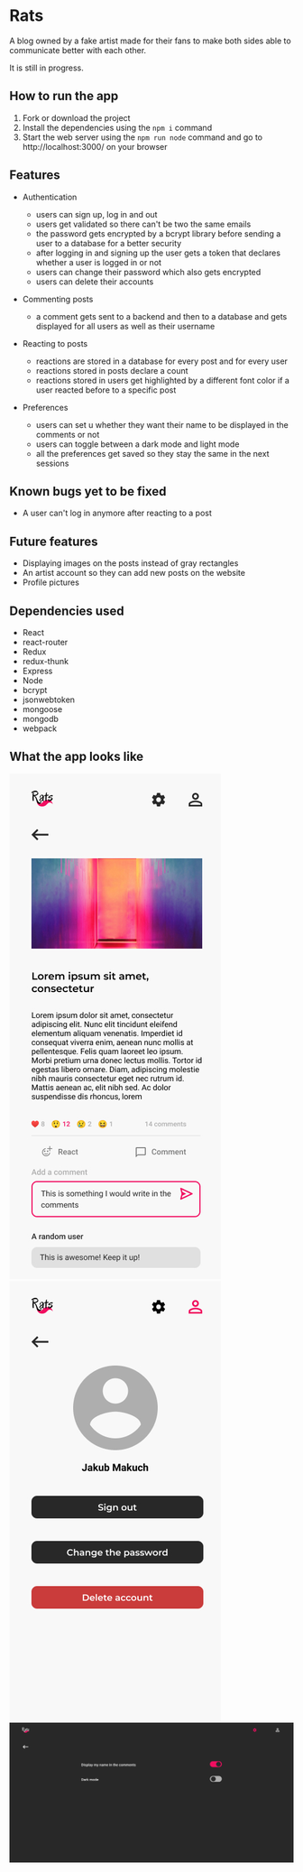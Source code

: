# Rats
A blog owned by a fake artist made for their fans to make both sides able to communicate better with each other.

It is still in progress.

## How to run the app
1. Fork or download the project
2. Install the dependencies using the `npm i` command
3. Start the web server using the `npm run node` command and go to http://localhost:3000/ on your browser

## Features
- Authentication
  - users can sign up, log in and out
  - users get validated so there can't be two the same emails
  - the password gets encrypted by a bcrypt library before sending a user to a database for a better security
  - after logging in and signing up the user gets a token that declares whether a user is logged in or not
  - users can change their password which also gets encrypted
  - users can delete their accounts
  
- Commenting posts
  - a comment gets sent to a backend and then to a database and gets displayed for all users as well as their username
  
- Reacting to posts
  - reactions are stored in a database for every post and for every user
  - reactions stored in posts declare a count
  - reactions stored in users get highlighted by a different font color if a user reacted before to a specific post
  
- Preferences
  - users can set u whether they want their name to be displayed in the comments or not
  - users can toggle between a dark mode and light mode
  - all the preferences get saved so they stay the same in the next sessions
  
## Known bugs yet to be fixed
- A user can't log in anymore after reacting to a post

## Future features
- Displaying images on the posts instead of gray rectangles
- An artist account so they can add new posts on the website
- Profile pictures

## Dependencies used
- React
- react-router
- Redux
- redux-thunk
- Express
- Node
- bcrypt
- jsonwebtoken
- mongoose
- mongodb
- webpack

## What the app looks like
![Screenshot of one post on mobile](https://github.com/jmdevelopr/Rats/blob/master/ss-post.jpg)
![Screenshot of a profile on mobile](https://github.com/jmdevelopr/Rats/blob/master/ss-profile.jpg)
![Screenshot of settings on dark mode](https://github.com/jmdevelopr/Rats/blob/master/ss-settings-pc-dark.jpg)

